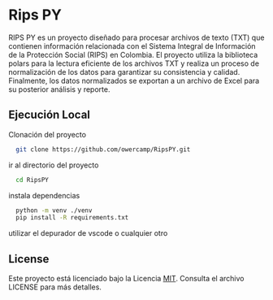 
# Rips PY

RIPS PY es un proyecto diseñado para procesar archivos de texto (TXT) que contienen información relacionada con el Sistema Integral de Información de la Protección Social (RIPS) en Colombia. El proyecto utiliza la biblioteca polars para la lectura eficiente de los archivos TXT y realiza un proceso de normalización de los datos para garantizar su consistencia y calidad. Finalmente, los datos normalizados se exportan a un archivo de Excel para su posterior análisis y reporte.


## Ejecución Local

Clonación del proyecto

```bash
  git clone https://github.com/owercamp/RipsPY.git
```

ir al directorio del proyecto

```bash
  cd RipsPY
```

instala dependencias

```bash
  python -m venv ./venv
  pip install -R requirements.txt
```

utilizar el depurador de vscode o cualquier otro


## License

Este proyecto está licenciado bajo la Licencia [MIT](https://choosealicense.com/licenses/mit/). Consulta el archivo LICENSE para más detalles.


